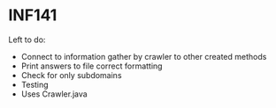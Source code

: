 # INF141

Left to do:

  - Connect to information gather by crawler to other created methods
  - Print answers to file correct formatting
  - Check for only subdomains
  - Testing
  - Uses Crawler.java